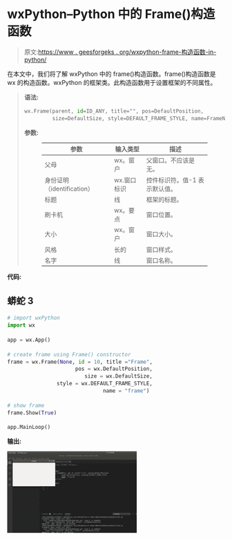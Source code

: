 # wxPython–Python 中的 Frame()构造函数

> 原文:[https://www . geesforgeks . org/wxpython-frame-构造函数-in-python/](https://www.geeksforgeeks.org/wxpython-frame-constructor-in-python/)

在本文中，我们将了解 wxPython 中的 frame()构造函数。frame()构造函数是 wx 的构造函数。wxPython 的框架类。此构造函数用于设置框架的不同属性。

> **语法:**
> 
> ```py
> wx.Frame(parent, id=ID_ANY, title="", pos=DefaultPosition,
>          size=DefaultSize, style=DEFAULT_FRAME_STYLE, name=FrameNameStr)
> ```
> 
> **参数:**
> 
> <figure class="table">
> 
> | 参数 | 输入类型 | 描述 |
> | --- | --- | --- |
> | 父母 | wx。窗户 | 父窗口。不应该是无。 |
> | 身份证明（identification） | wx.窗口标识 | 控件标识符。值-1 表示默认值。 |
> | 标题 | 线 | 框架的标题。 |
> | 刷卡机 | wx。要点 | 窗口位置。 |
> | 大小 | wx。窗户 | 窗口大小。 |
> | 风格 | 长的 | 窗口样式。 |
> | 名字 | 线 | 窗口名称。 |
> 
> </figure>

**代码:**

## 蟒蛇 3

```py
# import wxPython
import wx

app = wx.App()

# create frame using Frame() constructor
frame = wx.Frame(None, id = 10, title ="Frame",
                      pos = wx.DefaultPosition,
                         size = wx.DefaultSize,
                style = wx.DEFAULT_FRAME_STYLE,
                               name = "frame")

# show frame
frame.Show(True)

app.MainLoop()
```

**输出:**

![](img/3c59ede78a747d72be186ce6b2448e29.png)
